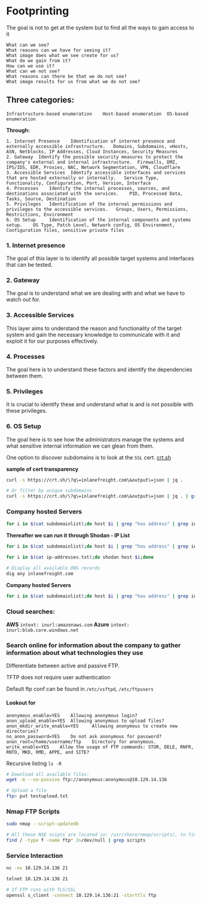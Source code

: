 # Footprinting

The goal is not to get at the system but to find all the ways to gain access to it

    What can we see?
    What reasons can we have for seeing it?
    What image does what we see create for us?
    What do we gain from it?
    How can we use it?
    What can we not see?
    What reasons can there be that we do not see?
    What image results for us from what we do not see?

## Three categories:
    Infrastructure-based enumeration 	Host-based enumeration 	OS-based enumeration

<b>Through:</b>

    1. Internet Presence 	Identification of internet presence and externally accessible infrastructure. 	Domains, Subdomains, vHosts, ASN, Netblocks, IP Addresses, Cloud Instances, Security Measures
    2. Gateway 	Identify the possible security measures to protect the company's external and internal infrastructure. 	Firewalls, DMZ, IPS/IDS, EDR, Proxies, NAC, Network Segmentation, VPN, Cloudflare
    3. Accessible Services 	Identify accessible interfaces and services that are hosted externally or internally. 	Service Type, Functionality, Configuration, Port, Version, Interface
    4. Processes 	Identify the internal processes, sources, and destinations associated with the services. 	PID, Processed Data, Tasks, Source, Destination
    5. Privileges 	Identification of the internal permissions and privileges to the accessible services. 	Groups, Users, Permissions, Restrictions, Environment
    6. OS Setup 	Identification of the internal components and systems setup. 	OS Type, Patch Level, Network config, OS Environment, Configuration files, sensitive private files

### 1. Internet presence
The goal of this layer is to identify all possible target systems and interfaces that can be tested. 

### 2. Gateway
The goal is to understand what we are dealing with and what we have to watch out for.

### 3. Accessible Services
This layer aims to understand the reason and functionality of the target system and gain the necessary knowledge to communicate with it and exploit it for our purposes effectively.


### 4. Processes
The goal here is to understand these factors and identify the dependencies between them.

### 5. Privileges
It is crucial to identify these and understand what is and is not possible with these privileges.

### 6. OS Setup
The goal here is to see how the administrators manage the systems and what sensitive internal information we can glean from them.

One option to discover subdomains is to look at the `SSL` cert. 
[crt.sh](https://crt.sh/)

<b>sample of cert transparency</b>
```bash
curl -s https://crt.sh/\?q\=inlanefreight.com\&output\=json | jq .

# Or filter by unique subdomains
curl -s https://crt.sh/\?q\=inlanefreight.com\&output\=json | jq . | grep name | cut -d":" -f2 | grep -v "CN=" | cut -d'"' -f2 | awk '{gsub(/\\n/,"\n");}1;' | sort -u
```

### Company hosted Servers
```bash
for i in $(cat subdomainlist);do host $i | grep "has address" | grep inlanefreight.com | cut -d" " -f1,4;done
```

<b>Thereafter we can run it through Shodan - IP List</b>
```bash
for i in $(cat subdomainlist);do host $i | grep "has address" | grep inlanefreight.com | cut -d" " -f4 >> ip-addresses.txt;done

for i in $(cat ip-addresses.txt);do shodan host $i;done

# Display all available DNS records
dig any inlanefreight.com
```

<b>Company hosted Servers</b>
```bash
for i in $(cat subdomainlist);do host $i | grep "has address" | grep inlanefreight.com | cut -d" " -f1,4;done
```

### Cloud searches:
<b>AWS</b>
`intext: inurl:amazonaws.com`
<b>Azure</b>
`intext: inurl:blob.core.windows.net`

### Search online for information about the company to gather information about what technologies they use

Differentiate between active and passive FTP.

TFTP does not require user authentication

Default ftp conf can be found in `/etc/vsftpd`, `/etc/ftpusers`

#### Lookout for
    anonymous_enable=YES 	Allowing anonymous login?
    anon_upload_enable=YES 	Allowing anonymous to upload files?
    anon_mkdir_write_enable=YES 	Allowing anonymous to create new directories?
    no_anon_password=YES 	Do not ask anonymous for password?
    anon_root=/home/username/ftp 	Directory for anonymous.
    write_enable=YES 	Allow the usage of FTP commands: STOR, DELE, RNFR, RNTO, MKD, RMD, APPE, and SITE?


Recursive listing `ls -R`

```bash
# Download all available files:
wget -m --no-passive ftp://anonymous:anonymous@10.129.14.136
```

```bash
# Upload a file
ftp> put testupload.txt 
```

### Nmap FTP Scripts
```bash
sudo nmap --script-updatedb

# All these NSE scipts are located in: /usr/share/nmap/scripts/, to find, use
find / -type f -name ftp* 2>/dev/null | grep scripts
```

### Service Interaction
```bash
nc -nv 10.129.14.136 21

telnet 10.129.14.136 21

# If FTP runs with TLS/SSL
openssl s_client -connect 10.129.14.136:21 -starttls ftp
```